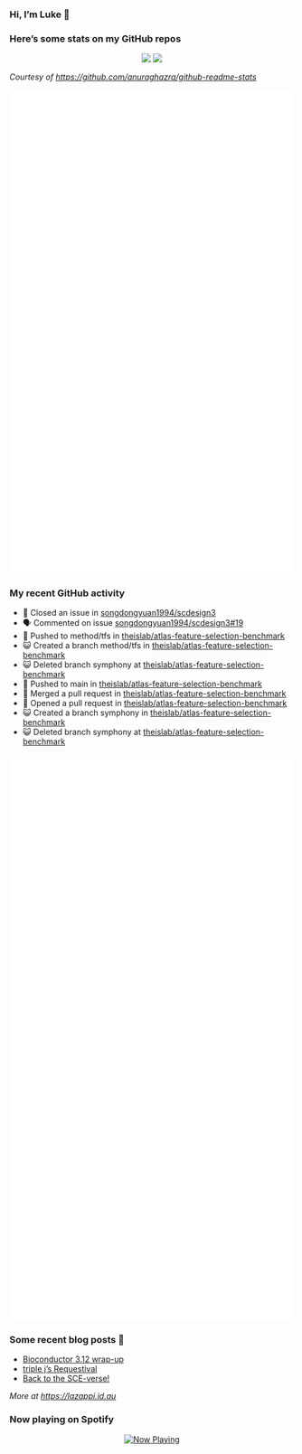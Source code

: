 
<!-- README.md is generated from README.Rmd. Please edit that file -->

### Hi, I’m Luke 👋

<!--
**lazappi/lazappi** is a ✨ _special_ ✨ repository because its `README.md` (this file) appears on your GitHub profile.

Here are some ideas to get you started:

- 🔭 I’m currently working on ...
- 🌱 I’m currently learning ...
- 👯 I’m looking to collaborate on ...
- 🤔 I’m looking for help with ...
- 💬 Ask me about ...
- 📫 How to reach me: ...
- 😄 Pronouns: ...
- ⚡ Fun fact: ...
-->

### Here’s some stats on my GitHub repos

<p align="center">
<img src="https://github-readme-stats.vercel.app/api?username=lazappi&count_private=true&show_icons=true&theme=buefy&hide_title=True">
<img src="https://github-readme-stats.vercel.app/api/top-langs/?username=lazappi&hide=html&theme=buefy&layout=compact">
</p>

*Courtesy of <https://github.com/anuraghazra/github-readme-stats>*

<p align="center" style="width:100%;">
<img src="https://github.com/lazappi/lazappi/raw/main/github-intro.svg">
</p>

### My recent GitHub activity

- 🎊 Closed an issue in
  [songdongyuan1994/scdesign3](https://github.com/songdongyuan1994/scdesign3)
- 🗣 Commented on issue
  [songdongyuan1994/scdesign3#19](https://github.com/songdongyuan1994/scdesign3#19)
- 📨 Pushed to method/tfs in
  [theislab/atlas-feature-selection-benchmark](https://github.com/theislab/atlas-feature-selection-benchmark)
- 😺 Created a branch method/tfs in
  [theislab/atlas-feature-selection-benchmark](https://github.com/theislab/atlas-feature-selection-benchmark)
- 😺 Deleted branch symphony at
  [theislab/atlas-feature-selection-benchmark](https://github.com/theislab/atlas-feature-selection-benchmark)
- 📨 Pushed to main in
  [theislab/atlas-feature-selection-benchmark](https://github.com/theislab/atlas-feature-selection-benchmark)
- 🎉 Merged a pull request in
  [theislab/atlas-feature-selection-benchmark](https://github.com/theislab/atlas-feature-selection-benchmark)
- 🤔 Opened a pull request in
  [theislab/atlas-feature-selection-benchmark](https://github.com/theislab/atlas-feature-selection-benchmark)
- 😺 Created a branch symphony in
  [theislab/atlas-feature-selection-benchmark](https://github.com/theislab/atlas-feature-selection-benchmark)
- 😺 Deleted branch symphony at
  [theislab/atlas-feature-selection-benchmark](https://github.com/theislab/atlas-feature-selection-benchmark)

<p align="center" style="width:100%;">
<img src="https://github.com/lazappi/lazappi/raw/main/github-status.svg">
</p>

### Some recent blog posts 📝

- [Bioconductor 3.12
  wrap-up](https://lazappi.id.au/posts/2020-10-30-bioconductor-3-12-wrap-up/index.html)
- [triple j’s
  Requestival](https://lazappi.id.au/posts/2020-07-11-requestival/index.html)
- [Back to the
  SCE-verse!](https://lazappi.id.au/posts/2020-05-12-back-to-the-sce-verse/index.html)

*More at <https://lazappi.id.au>*

<!-- ### My latest tweet 👇 and retweet 👉 -->

### Now playing on Spotify

<p align="center">
<a href="https://now-playing-profile.lazappi.vercel.app/now-playing?open">
<img src="https://now-playing-profile.lazappi.vercel.app/now-playing" width="256" height="64" alt="Now Playing">
</a>
</p>

